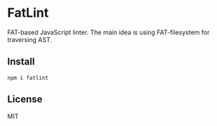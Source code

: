 # FatLint

FAT-based JavaScript linter. The main idea is using FAT-filesystem for traversing AST.

## Install

```
npm i fatlint
```

## License

MIT
